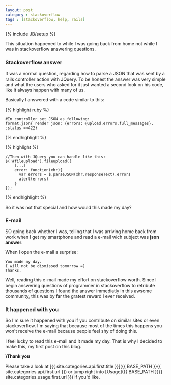 ```yaml
---
layout: post
category : stackoverflow
tags : [stackoverflow, help, rails]
---
```

{% include JB/setup %}

This situation happened to while I was going back from home not while I was in stackoverflow answering questions.

### Stackoverflow answer

It was a normal question, regarding how to parse a JSON that was sent by a rails controller action with JQuery. To be honest the answer was very simple and what the users who asked for it just wanted a second look on his code, like it always happen with many of us.

Basically I answered with a code similar to this:

{% highlight ruby %}

    #In controller set JSON as following:
    format.json{ render json: {errors: @upload.errors.full_messages}, :status =>422}

{% endhighlight %}

{% highlight %}

    //Then with JQuery you can handle like this:
    $('#fileupload').fileupload({
        [...]
        error: function(xhr){
          var errors = $.parseJSON(xhr.responseText).errors
          alert(errors)         
        }
    });
{% endhighlight %}

So it was not that special and how would this made my day?

### E-mail

SO going back whether I was, telling that I was arriving home back from work when I get my smartphone and read a e-mail wich subject was **json answer**.

When I open the e-mail a surprise:

    You made my day.
    I will not be dismissed tomorrow =)
    Thanks.

Well, reading this e-mail made my effort on stackoverflow worth. Since I begin answering questions of programmer in stackoverflow to retribute thousands of questions I found the answer immediatly in this awsome community, this was by far the gratest reward I ever received.

### It happened with you

So I'm sure it happened with you if you contribute on similar sites or even stackoverflow. I'm saying that because most of the times this happens you won't receive the e-mail because people feel shy of doing this. 

I feel lucky to read this e-mail and it made my day. That is why I decided to make this, my first post on this blog.

**\Thank you**

Please take a look at [{{ site.categories.api.first.title }}]({{ BASE_PATH }}{{ site.categories.api.first.url }}) 
or jump right into [Usage]({{ BASE_PATH }}{{ site.categories.usage.first.url }}) if you'd like.